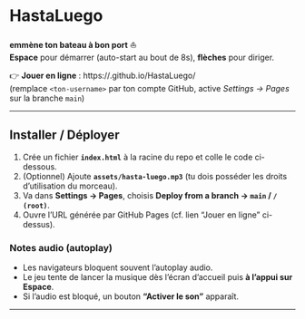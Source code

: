 # HastaLuego

**emmène ton bateau à bon port** ⛵  
**Espace** pour démarrer (auto-start au bout de 8s), **flèches** pour diriger.

👉 **Jouer en ligne** : https://<ton-username>.github.io/HastaLuego/  
(remplace `<ton-username>` par ton compte GitHub, active *Settings → Pages* sur la branche `main`)

---

## Installer / Déployer

1. Crée un fichier **`index.html`** à la racine du repo et colle le code ci-dessous.  
2. (Optionnel) Ajoute **`assets/hasta-luego.mp3`** (tu dois posséder les droits d’utilisation du morceau).  
3. Va dans **Settings → Pages**, choisis **Deploy from a branch → `main` / `/ (root)`**.  
4. Ouvre l’URL générée par GitHub Pages (cf. lien “Jouer en ligne” ci-dessus).

### Notes audio (autoplay)
- Les navigateurs bloquent souvent l’autoplay audio.  
- Le jeu tente de lancer la musique dès l’écran d’accueil puis **à l’appui sur Espace**.  
- Si l’audio est bloqué, un bouton **“Activer le son”** apparaît.

---


```html
